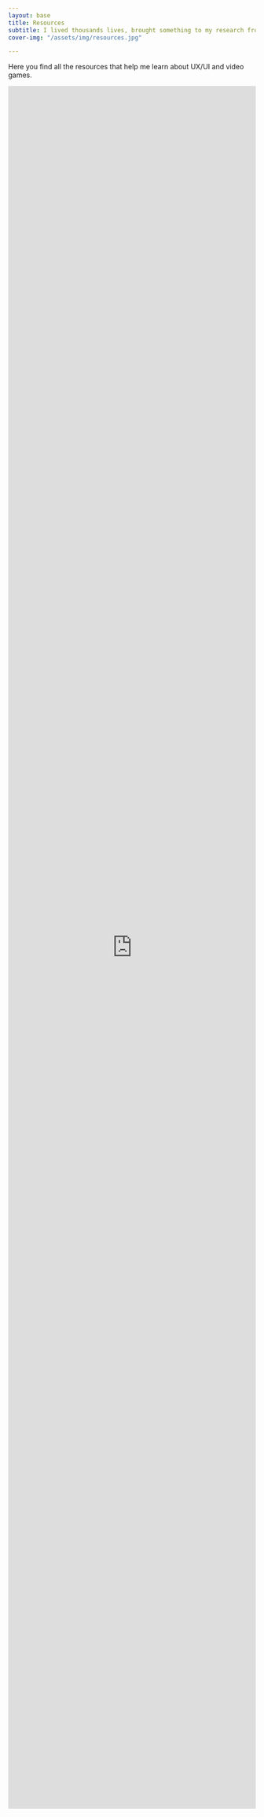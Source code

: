 ```yaml
---
layout: base
title: Resources
subtitle: I lived thousands lives, brought something to my research from each of them. Researching is my passion, so is helping students thrive, and keeping academia fair and status quo free.
cover-img: "/assets/img/resources.jpg"

---
```


<style>
    .row {
        width: 1200px;
        
        }
</style>

Here you find all the resources that help me learn about UX/UI and video games.

<iframe class="airtable-embed" src="https://airtable.com/embed/shrha3eto8plk6anT?backgroundColor=white&viewControls=on" frameborder="0" onmousewheel="" width="100%" height="3500px" style="background: transparent; border: 0px solid #ccc;"></iframe>